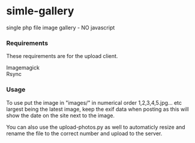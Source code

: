 # simle-gallery

single php file image gallery - NO javascript

### Requirements
These requirements are for the upload client.  

Imagemagick  
Rsync  

### Usage

To use put the image in "images/" in numerical order 1,2,3,4,5.jpg... etc largest being the latest image, keep the exif data when posting as this will show the date on the site next to the image.  

You can also use the upload-photos.py as well to automaticly resize and rename the file to the correct number and upload to the server.  
